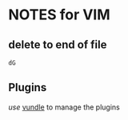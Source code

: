 # NOTES for VIM

## delete to end of file
`dG`

## Plugins
_use_ [vundle](https://github.com/VundleVim/Vundle.vim) to manage the plugins

